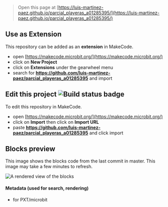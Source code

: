 
> Open this page at [https://luis-martinez-paez.github.io/parcial_playeras_a01285395/](https://luis-martinez-paez.github.io/parcial_playeras_a01285395/)

## Use as Extension

This repository can be added as an **extension** in MakeCode.

* open [https://makecode.microbit.org/](https://makecode.microbit.org/)
* click on **New Project**
* click on **Extensions** under the gearwheel menu
* search for **https://github.com/luis-martinez-paez/parcial_playeras_a01285395** and import

## Edit this project ![Build status badge](https://github.com/luis-martinez-paez/parcial_playeras_a01285395/workflows/MakeCode/badge.svg)

To edit this repository in MakeCode.

* open [https://makecode.microbit.org/](https://makecode.microbit.org/)
* click on **Import** then click on **Import URL**
* paste **https://github.com/luis-martinez-paez/parcial_playeras_a01285395** and click import

## Blocks preview

This image shows the blocks code from the last commit in master.
This image may take a few minutes to refresh.

![A rendered view of the blocks](https://github.com/luis-martinez-paez/parcial_playeras_a01285395/raw/master/.github/makecode/blocks.png)

#### Metadata (used for search, rendering)

* for PXT/microbit
<script src="https://makecode.com/gh-pages-embed.js"></script><script>makeCodeRender("{{ site.makecode.home_url }}", "{{ site.github.owner_name }}/{{ site.github.repository_name }}");</script>
